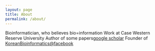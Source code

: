```yaml
---
layout: page
title: About
permalink: /about/
---
```

Bioinformatician, who believes bio=information
Work at Case Western Reserve University
Author of some papers[google scholar](https://scholar.google.com/citations?user=-UAQUkEAAAAJ&hl=en)
Founder of [KoreanBioinformatics@facebook]( https://www.facebook.com/groups/koreanbioinformatics )
